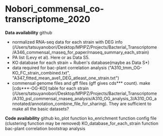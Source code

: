 # Nobori_commensal_co-transcriptome_2020

**Data availability**
github
- normalized RNA-seq data for each strain with DEG info (/Users/tatsuyanobori/Desktop/MPIPZ/Projects/Bacterial_Transcriptome/A346_commensal_rnaseq_for_paper/rnaseq_summary_each_strain)
- PA list (Levy et al). Here or as Data S5.
- KO database for each strain + Ruben's database(maybe as Data S*)
- data required for bac-plant correlation analysis ("A310_tmm_OG-KO_FC_strain_combined.txt", "A347_fitted_mean_ave1_DEG_atleast_one_strain.txt")
- commensal genome files and gff files (gff gives cds*** count). make [cds***-OG-KO] table for each strain (/Users/tatsuyanobori/Desktop/MPIPZ/Projects/Bacterial_Transcriptome/A310_psl_commensal_rnaseq_analysis/A310_OG_analysis_3/A310_OG_annotated/annotation_combine_file_for_sharing). They are sufficient to make all the basic datasets?


**Code availability**
github
  ko_plot function
  ko_enrichment function
  config file (clustering function may be removed)
  KO_database_for_each_strain function
  bac-plant correlation bootstrap analysis
